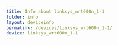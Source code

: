 ```yaml
---
title: Info about linksys_wrt600n_1-1
folder: info
layout: deviceinfo
permalink: /devices/linksys_wrt600n_1-1/
device: linksys_wrt600n_1-1
---
```

